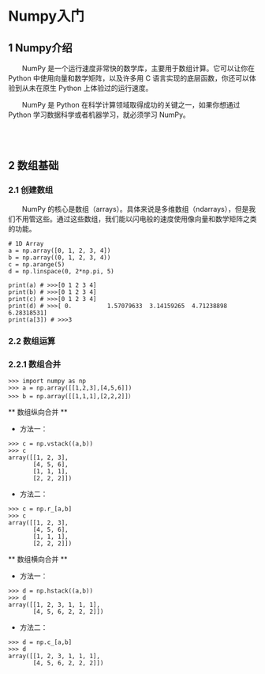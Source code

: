 # Numpy入门

## 1 Numpy介绍

&emsp;&emsp;NumPy 是一个运行速度非常快的数学库，主要用于数组计算。它可以让你在 Python 中使用向量和数学矩阵，以及许多用 C 语言实现的底层函数，你还可以体验到从未在原生 Python 上体验过的运行速度。

&emsp;&emsp;NumPy 是 Python 在科学计算领域取得成功的关键之一，如果你想通过 Python 学习数据科学或者机器学习，就必须学习 NumPy。

<br>
<br>

## 2 数组基础

### 2.1 创建数组

&emsp;&emsp;NumPy 的核心是数组（arrays）。具体来说是多维数组（ndarrays），但是我们不用管这些。通过这些数组，我们能以闪电般的速度使用像向量和数学矩阵之类的功能。

```
# 1D Array
a = np.array([0, 1, 2, 3, 4])
b = np.array((0, 1, 2, 3, 4))
c = np.arange(5)
d = np.linspace(0, 2*np.pi, 5)

print(a) # >>>[0 1 2 3 4]
print(b) # >>>[0 1 2 3 4]
print(c) # >>>[0 1 2 3 4]
print(d) # >>>[ 0.          1.57079633  3.14159265  4.71238898  6.28318531]
print(a[3]) # >>>3
```

### 2.2 数组运算

### 2.2.1 数组合并

```
>>> import numpy as np
>>> a = np.array([[1,2,3],[4,5,6]])
>>> b = np.array([[1,1,1],[2,2,2]]）
```
** 数组纵向合并 **
- 方法一：
```
>>> c = np.vstack((a,b))
>>> c
array([[1, 2, 3],
       [4, 5, 6],
       [1, 1, 1],
       [2, 2, 2]])
```
- 方法二：
```
>>> c = np.r_[a,b]
>>> c
array([[1, 2, 3],
       [4, 5, 6],
       [1, 1, 1],
       [2, 2, 2]])
```
** 数组横向合并 **
- 方法一：
```
>>> d = np.hstack((a,b))
>>> d
array([[1, 2, 3, 1, 1, 1],
       [4, 5, 6, 2, 2, 2]])

```
- 方法二：
```
>>> d = np.c_[a,b]
>>> d
array([[1, 2, 3, 1, 1, 1],
       [4, 5, 6, 2, 2, 2]])

```